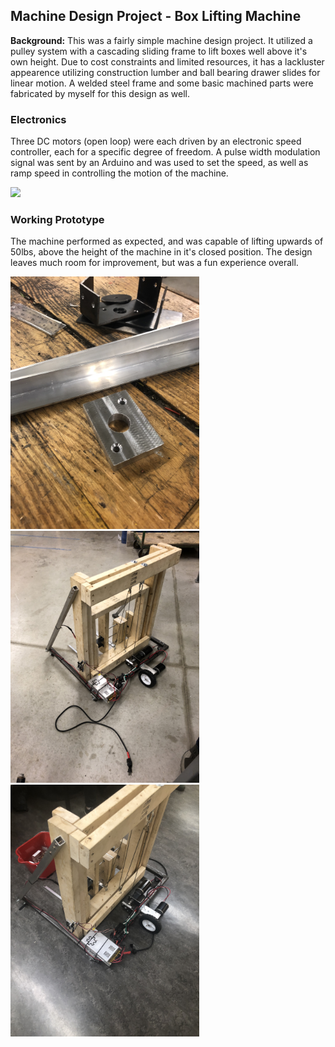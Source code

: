 ## Machine Design Project - Box Lifting Machine

**Background:** This was a fairly simple machine design project. It utilized a pulley system with a cascading sliding frame to lift boxes well above it's own height. Due to cost constraints and limited resources, it has a lackluster appearence utilizing construction lumber and ball bearing drawer slides for linear motion. A welded steel frame and some basic machined parts were fabricated by myself for this design as well.

### Electronics

Three DC motors (open loop) were each driven by an electronic speed controller, each for a specific degree of freedom. A pulse width modulation signal was sent by an Arduino and was used to set the speed, as well as ramp speed in controlling the motion of the machine. 

<img src="images/IMG_3969.JPG?raw=true"  width="40%"/>

### Working Prototype

The machine performed as expected, and was capable of lifting upwards of 50lbs, above the height of the machine in it's closed position. The design leaves much room for improvement, but was a fun experience overall. 

<img src="images/IMG_2471.JPG?raw=true"  width="60%"/>

<img src="images/IMG_2545.JPG?raw=true"  width="60%"/>

<img src="images/IMG_2558.JPG?raw=true"  width="60%"/>
